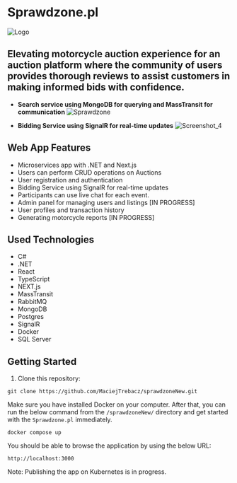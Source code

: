 # Sprawdzone.pl

![Logo](https://github.com/MaciejTrebacz/sprawdzoneNew/assets/106514256/f4c54675-df33-47d9-87e8-be96217f8a20)

## Elevating motorcycle auction experience for an auction platform where the community of users provides thorough reviews to assist customers in making informed bids with confidence.

- **Search service using MongoDB for querying and MassTransit for communication**
  ![Sprawdzone](https://github.com/MaciejTrebacz/sprawdzoneNew/assets/106514256/8f1203ad-8cf3-4ac3-8b69-ddcbc6a54473)

- **Bidding Service using SignalR for real-time updates**
  ![Screenshot_4](https://github.com/MaciejTrebacz/sprawdzoneNew/assets/106514256/e882d544-9cc8-4cac-9d28-a3eac809f247)

## Web App Features

- Microservices app with .NET and Next.js
- Users can perform CRUD operations on Auctions
- User registration and authentication
- Bidding Service using SignalR for real-time updates
- Participants can use live chat for each event.
- Admin panel for managing users and listings [IN PROGRESS]
- User profiles and transaction history
- Generating motorcycle reports [IN PROGRESS]

## Used Technologies

- C#
- .NET
- React
- TypeScript
- NEXT.js
- MassTransit
- RabbitMQ
- MongoDB
- Postgres
- SignalR
- Docker
- SQL Server

## Getting Started

1. Clone this repository:

```
git clone https://github.com/MaciejTrebacz/sprawdzoneNew.git
```

Make sure you have installed Docker on your computer. After that, you can run the below command from the `/sprawdzoneNew/` directory and get started with the `Sprawdzone.pl` immediately.
```gitbash
docker compose up
```

You should be able to browse the application by using the below URL:
```
http://localhost:3000
```

Note: Publishing the app on Kubernetes is in progress.


